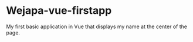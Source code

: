 # Wejapa-vue-firstapp

My first basic application in Vue that displays my name at the center of the page.

